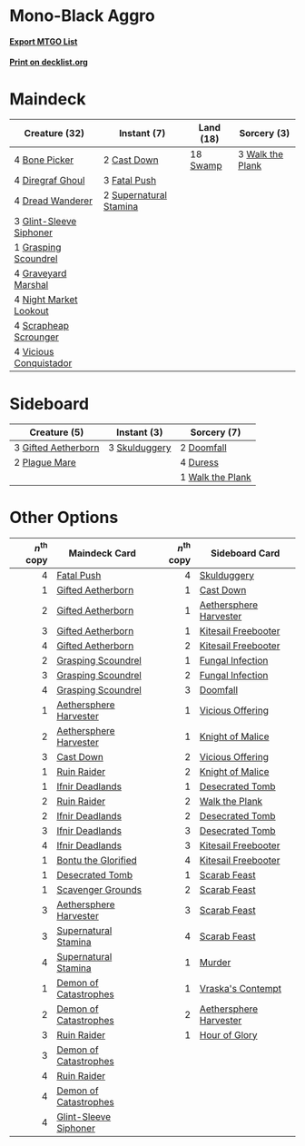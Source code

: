 # Mono-Black Aggro

#### [Export MTGO List](../collection/Mono-Black%20Aggro/Mono-Black%20Aggro.txt)
#### [Print on decklist.org](http://decklist.org/?deckmain=4%09Bone%20Picker%0A2%09Cast%20Down%0A4%09Diregraf%20Ghoul%0A4%09Dread%20Wanderer%0A3%09Fatal%20Push%0A3%09Glint-Sleeve%20Siphoner%0A1%09Grasping%20Scoundrel%0A4%09Graveyard%20Marshal%0A4%09Night%20Market%20Lookout%0A4%09Scrapheap%20Scrounger%0A2%09Supernatural%20Stamina%0A18%09Swamp%0A4%09Vicious%20Conquistador%0A3%09Walk%20the%20Plank&deckside=2%09Doomfall%0A4%09Duress%0A3%09Gifted%20Aetherborn%0A2%09Plague%20Mare%0A3%09Skulduggery%0A1%09Walk%20the%20Plank)
# Maindeck

|                                          Creature (32)                                           |                                           Instant (7)                                           |                                     Land (18)                                     |                                        Sorcery (3)                                        |
|--------------------------------------------------------------------------------------------------|-------------------------------------------------------------------------------------------------|-----------------------------------------------------------------------------------|-------------------------------------------------------------------------------------------|
|4 [Bone Picker](http://gatherer.wizards.com/Pages/Card/Details.aspx?multiverseid=426783)          |2 [Cast Down](http://gatherer.wizards.com/Pages/Card/Details.aspx?multiverseid=442969)           |18 [Swamp](http://gatherer.wizards.com/Pages/Card/Details.aspx?multiverseid=439603)|3 [Walk the Plank](http://gatherer.wizards.com/Pages/Card/Details.aspx?multiverseid=435284)|
|4 [Diregraf Ghoul](http://gatherer.wizards.com/Pages/Card/Details.aspx?multiverseid=409630)       |3 [Fatal Push](http://gatherer.wizards.com/Pages/Card/Details.aspx?multiverseid=423724)          |                                                                                   |                                                                                           |
|4 [Dread Wanderer](http://gatherer.wizards.com/Pages/Card/Details.aspx?multiverseid=426790)       |2 [Supernatural Stamina](http://gatherer.wizards.com/Pages/Card/Details.aspx?multiverseid=442098)|                                                                                   |                                                                                           |
|3 [Glint-Sleeve Siphoner](http://gatherer.wizards.com/Pages/Card/Details.aspx?multiverseid=423729)|                                                                                                 |                                                                                   |                                                                                           |
|1 [Grasping Scoundrel](http://gatherer.wizards.com/Pages/Card/Details.aspx?multiverseid=439731)   |                                                                                                 |                                                                                   |                                                                                           |
|4 [Graveyard Marshal](http://gatherer.wizards.com/Pages/Card/Details.aspx?multiverseid=447235)    |                                                                                                 |                                                                                   |                                                                                           |
|4 [Night Market Lookout](http://gatherer.wizards.com/Pages/Card/Details.aspx?multiverseid=417668) |                                                                                                 |                                                                                   |                                                                                           |
|4 [Scrapheap Scrounger](http://gatherer.wizards.com/Pages/Card/Details.aspx?multiverseid=417804)  |                                                                                                 |                                                                                   |                                                                                           |
|4 [Vicious Conquistador](http://gatherer.wizards.com/Pages/Card/Details.aspx?multiverseid=435282) |                                                                                                 |                                                                                   |                                                                                           |


# Sideboard

|                                         Creature (5)                                         |                                      Instant (3)                                       |                                        Sorcery (7)                                        |
|----------------------------------------------------------------------------------------------|----------------------------------------------------------------------------------------|-------------------------------------------------------------------------------------------|
|3 [Gifted Aetherborn](http://gatherer.wizards.com/Pages/Card/Details.aspx?multiverseid=423728)|3 [Skulduggery](http://gatherer.wizards.com/Pages/Card/Details.aspx?multiverseid=435277)|2 [Doomfall](http://gatherer.wizards.com/Pages/Card/Details.aspx?multiverseid=430751)      |
|2 [Plague Mare](http://gatherer.wizards.com/Pages/Card/Details.aspx?multiverseid=447250)      |                                                                                        |4 [Duress](http://gatherer.wizards.com/Pages/Card/Details.aspx?multiverseid=270465)        |
|                                                                                              |                                                                                        |1 [Walk the Plank](http://gatherer.wizards.com/Pages/Card/Details.aspx?multiverseid=435284)|


# Other Options

|*n*<sup>th</sup> copy|                                          Maindeck Card                                          |*n*<sup>th</sup> copy|                                         Sideboard Card                                          |
|--------------------:|-------------------------------------------------------------------------------------------------|--------------------:|-------------------------------------------------------------------------------------------------|
|                    4|[Fatal Push](http://gatherer.wizards.com/Pages/Card/Details.aspx?multiverseid=423724)            |                    4|[Skulduggery](http://gatherer.wizards.com/Pages/Card/Details.aspx?multiverseid=435277)           |
|                    1|[Gifted Aetherborn](http://gatherer.wizards.com/Pages/Card/Details.aspx?multiverseid=423728)     |                    1|[Cast Down](http://gatherer.wizards.com/Pages/Card/Details.aspx?multiverseid=442969)             |
|                    2|[Gifted Aetherborn](http://gatherer.wizards.com/Pages/Card/Details.aspx?multiverseid=423728)     |                    1|[Aethersphere Harvester](http://gatherer.wizards.com/Pages/Card/Details.aspx?multiverseid=423809)|
|                    3|[Gifted Aetherborn](http://gatherer.wizards.com/Pages/Card/Details.aspx?multiverseid=423728)     |                    1|[Kitesail Freebooter](http://gatherer.wizards.com/Pages/Card/Details.aspx?multiverseid=435264)   |
|                    4|[Gifted Aetherborn](http://gatherer.wizards.com/Pages/Card/Details.aspx?multiverseid=423728)     |                    2|[Kitesail Freebooter](http://gatherer.wizards.com/Pages/Card/Details.aspx?multiverseid=435264)   |
|                    2|[Grasping Scoundrel](http://gatherer.wizards.com/Pages/Card/Details.aspx?multiverseid=439731)    |                    1|[Fungal Infection](http://gatherer.wizards.com/Pages/Card/Details.aspx?multiverseid=442982)      |
|                    3|[Grasping Scoundrel](http://gatherer.wizards.com/Pages/Card/Details.aspx?multiverseid=439731)    |                    2|[Fungal Infection](http://gatherer.wizards.com/Pages/Card/Details.aspx?multiverseid=442982)      |
|                    4|[Grasping Scoundrel](http://gatherer.wizards.com/Pages/Card/Details.aspx?multiverseid=439731)    |                    3|[Doomfall](http://gatherer.wizards.com/Pages/Card/Details.aspx?multiverseid=430751)              |
|                    1|[Aethersphere Harvester](http://gatherer.wizards.com/Pages/Card/Details.aspx?multiverseid=423809)|                    1|[Vicious Offering](http://gatherer.wizards.com/Pages/Card/Details.aspx?multiverseid=442998)      |
|                    2|[Aethersphere Harvester](http://gatherer.wizards.com/Pages/Card/Details.aspx?multiverseid=423809)|                    1|[Knight of Malice](http://gatherer.wizards.com/Pages/Card/Details.aspx?multiverseid=442985)      |
|                    3|[Cast Down](http://gatherer.wizards.com/Pages/Card/Details.aspx?multiverseid=442969)             |                    2|[Vicious Offering](http://gatherer.wizards.com/Pages/Card/Details.aspx?multiverseid=442998)      |
|                    1|[Ruin Raider](http://gatherer.wizards.com/Pages/Card/Details.aspx?multiverseid=435272)           |                    2|[Knight of Malice](http://gatherer.wizards.com/Pages/Card/Details.aspx?multiverseid=442985)      |
|                    1|[Ifnir Deadlands](http://gatherer.wizards.com/Pages/Card/Details.aspx?multiverseid=430868)       |                    1|[Desecrated Tomb](http://gatherer.wizards.com/Pages/Card/Details.aspx?multiverseid=447367)       |
|                    2|[Ruin Raider](http://gatherer.wizards.com/Pages/Card/Details.aspx?multiverseid=435272)           |                    2|[Walk the Plank](http://gatherer.wizards.com/Pages/Card/Details.aspx?multiverseid=435284)        |
|                    2|[Ifnir Deadlands](http://gatherer.wizards.com/Pages/Card/Details.aspx?multiverseid=430868)       |                    2|[Desecrated Tomb](http://gatherer.wizards.com/Pages/Card/Details.aspx?multiverseid=447367)       |
|                    3|[Ifnir Deadlands](http://gatherer.wizards.com/Pages/Card/Details.aspx?multiverseid=430868)       |                    3|[Desecrated Tomb](http://gatherer.wizards.com/Pages/Card/Details.aspx?multiverseid=447367)       |
|                    4|[Ifnir Deadlands](http://gatherer.wizards.com/Pages/Card/Details.aspx?multiverseid=430868)       |                    3|[Kitesail Freebooter](http://gatherer.wizards.com/Pages/Card/Details.aspx?multiverseid=435264)   |
|                    1|[Bontu the Glorified](http://gatherer.wizards.com/Pages/Card/Details.aspx?multiverseid=429879)   |                    4|[Kitesail Freebooter](http://gatherer.wizards.com/Pages/Card/Details.aspx?multiverseid=435264)   |
|                    1|[Desecrated Tomb](http://gatherer.wizards.com/Pages/Card/Details.aspx?multiverseid=447367)       |                    1|[Scarab Feast](http://gatherer.wizards.com/Pages/Card/Details.aspx?multiverseid=426808)          |
|                    1|[Scavenger Grounds](http://gatherer.wizards.com/Pages/Card/Details.aspx?multiverseid=430871)     |                    2|[Scarab Feast](http://gatherer.wizards.com/Pages/Card/Details.aspx?multiverseid=426808)          |
|                    3|[Aethersphere Harvester](http://gatherer.wizards.com/Pages/Card/Details.aspx?multiverseid=423809)|                    3|[Scarab Feast](http://gatherer.wizards.com/Pages/Card/Details.aspx?multiverseid=426808)          |
|                    3|[Supernatural Stamina](http://gatherer.wizards.com/Pages/Card/Details.aspx?multiverseid=442098)  |                    4|[Scarab Feast](http://gatherer.wizards.com/Pages/Card/Details.aspx?multiverseid=426808)          |
|                    4|[Supernatural Stamina](http://gatherer.wizards.com/Pages/Card/Details.aspx?multiverseid=442098)  |                    1|[Murder](http://gatherer.wizards.com/Pages/Card/Details.aspx?multiverseid=442087)                |
|                    1|[Demon of Catastrophes](http://gatherer.wizards.com/Pages/Card/Details.aspx?multiverseid=447227) |                    1|[Vraska's Contempt](http://gatherer.wizards.com/Pages/Card/Details.aspx?multiverseid=435283)     |
|                    2|[Demon of Catastrophes](http://gatherer.wizards.com/Pages/Card/Details.aspx?multiverseid=447227) |                    2|[Aethersphere Harvester](http://gatherer.wizards.com/Pages/Card/Details.aspx?multiverseid=423809)|
|                    3|[Ruin Raider](http://gatherer.wizards.com/Pages/Card/Details.aspx?multiverseid=435272)           |                    1|[Hour of Glory](http://gatherer.wizards.com/Pages/Card/Details.aspx?multiverseid=430754)         |
|                    3|[Demon of Catastrophes](http://gatherer.wizards.com/Pages/Card/Details.aspx?multiverseid=447227) |                     |                                                                                                 |
|                    4|[Ruin Raider](http://gatherer.wizards.com/Pages/Card/Details.aspx?multiverseid=435272)           |                     |                                                                                                 |
|                    4|[Demon of Catastrophes](http://gatherer.wizards.com/Pages/Card/Details.aspx?multiverseid=447227) |                     |                                                                                                 |
|                    4|[Glint-Sleeve Siphoner](http://gatherer.wizards.com/Pages/Card/Details.aspx?multiverseid=423729) |                     |                                                                                                 |

